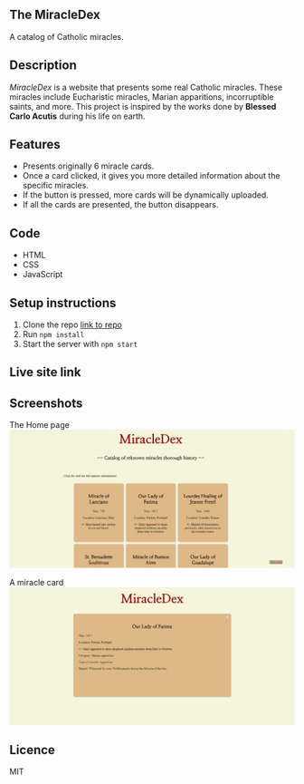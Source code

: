 ## The MiracleDex
A catalog of Catholic miracles.

## Description 
*MiracleDex* is a website that presents some real Catholic miracles.
These miracles include Eucharistic miracles, Marian apparitions, incorruptible saints, and more.
This project is inspired by the works done by **Blessed Carlo Acutis** during his life on earth.

## Features
- Presents originally 6 miracle cards.
- Once a card clicked, it gives you more detailed information about the specific miracles.
- If the button is pressed, more cards will be dynamically uploaded.
- If all the cards are presented, the button disappears. 

## Code
- HTML
- CSS
- JavaScript

## Setup instructions
1. Clone the repo [link to repo](https://github.com/celeste2g/Projet1.git)
2. Run `npm install`
3. Start the server with `npm start`

## Live site link


## Screenshots
The Home page
![Homepage](docs/images/img2_homePage.png)

A miracle card
![Extended Miracle Card](docs/images/img2_extendedCard.png)

## Licence 
MIT



